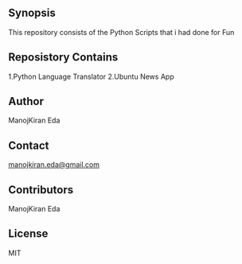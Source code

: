 ## Synopsis

This repository consists of the Python Scripts that i had done for Fun

## Reposistory Contains

1.Python Language Translator
2.Ubuntu News App


## Author

ManojKiran Eda

## Contact

manojkiran.eda@gmail.com

## Contributors

ManojKiran Eda

## License

MIT

